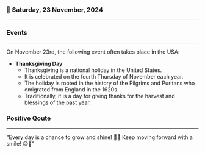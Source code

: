### 📅 Saturday, 23 November, 2024
------
### Events
------
On November 23rd, the following event often takes place in the USA:

- **Thanksgiving Day**
  - Thanksgiving is a national holiday in the United States.
  - It is celebrated on the fourth Thursday of November each year.
  - The holiday is rooted in the history of the Pilgrims and Puritans who emigrated from England in the 1620s.
  - Traditionally, it is a day for giving thanks for the harvest and blessings of the past year.
 
### Positive Qoute
------
"Every day is a chance to grow and shine! 🌱✨ Keep moving forward with a smile! 😊🚀"
